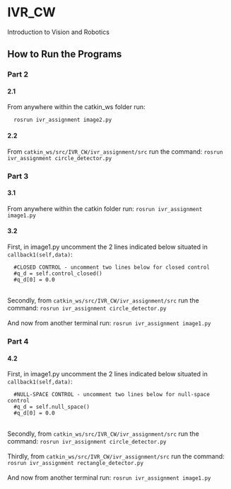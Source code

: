 # IVR_CW
Introduction to Vision and Robotics
## How to Run the Programs

### Part 2

#### 2.1
  From anywhere within the catkin_ws folder run:
  ```
    rosrun ivr_assignment image2.py
  ```
#### 2.2
  From `catkin_ws/src/IVR_CW/ivr_assignment/src` run the command:
    ```
      rosrun ivr_assignment circle_detector.py
    ```
### Part 3

#### 3.1 
  From anywhere within the catkin folder run: 
    ```
      rosrun ivr_assignment image1.py
    ```

#### 3.2 
  First, in image1.py uncomment the 2 lines indicated below situated in `callback1(self,data)`:
  ``` 
    #CLOSED CONTROL - uncomment two lines below for closed control
    #q_d = self.control_closed()
    #q_d[0] = 0.0
  ```
  \
  Secondly, from `catkin_ws/src/IVR_CW/ivr_assignment/src` run the command:
    ```
      rosrun ivr_assignment circle_detector.py
    ```
  \
  \
  And now from another terminal run:
      ```
      rosrun ivr_assignment image1.py
      ```
### Part 4
#### 4.2 
  First, in image1.py uncomment the 2 lines indicated below situated in `callback1(self,data)`:
  ``` 
    #NULL-SPACE CONTROL - uncomment two lines below for null-space control
    #q_d = self.null_space()
    #q_d[0] = 0.0
  ```
  \
  Secondly, from `catkin_ws/src/IVR_CW/ivr_assignment/src` run the command:
    ```
      rosrun ivr_assignment circle_detector.py
    ```
  \
  \
  Thirdly, from `catkin_ws/src/IVR_CW/ivr_assignment/src` run the command:
    ```
      rosrun ivr_assignment rectangle_detector.py
    ```
  \
  \
  And now from another terminal run:
      ```
      rosrun ivr_assignment image1.py
      ```

